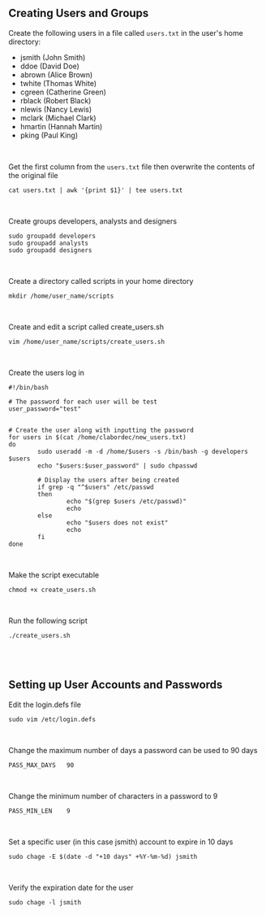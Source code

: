 ## Creating Users and Groups

Create the following users in a file called `users.txt` in the user's home directory:
- jsmith (John Smith)
- ddoe (David Doe)
- abrown (Alice Brown)
- twhite (Thomas White)
- cgreen (Catherine Green)
- rblack (Robert Black)
- nlewis (Nancy Lewis)
- mclark (Michael Clark)
- hmartin (Hannah Martin)
- pking (Paul King)

<br>

Get the first column from the `users.txt` file then overwrite the contents of the original file
```
cat users.txt | awk '{print $1}' | tee users.txt
```

<br>

Create groups developers, analysts and designers
```
sudo groupadd developers
sudo groupadd analysts
sudo groupadd designers
```

<br>

Create a directory called scripts in your home directory
```
mkdir /home/user_name/scripts
```

<br>

Create and edit a script called create_users.sh
```
vim /home/user_name/scripts/create_users.sh
```

<br>

Create the users log in
```
#!/bin/bash

# The password for each user will be test
user_password="test"


# Create the user along with inputting the password
for users in $(cat /home/clabordec/new_users.txt)
do
        sudo useradd -m -d /home/$users -s /bin/bash -g developers $users
        echo "$users:$user_password" | sudo chpasswd

        # Display the users after being created
        if grep -q "^$users" /etc/passwd
        then
                echo "$(grep $users /etc/passwd)"
                echo
        else
                echo "$users does not exist"
                echo
        fi
done
```

<br>

Make the script executable
```
chmod +x create_users.sh
```

<br>

Run the following script
```
./create_users.sh
```

<br>
<br>

## Setting up User Accounts and Passwords

Edit the login.defs file
```
sudo vim /etc/login.defs
```

<br>

Change the maximum number of days a password can be used to 90 days
```
PASS_MAX_DAYS   90
```

<br>

Change the minimum number of characters in a password to 9
```
PASS_MIN_LEN    9
```

<br>

Set a specific user (in this case jsmith) account to expire in 10 days
```
sudo chage -E $(date -d "+10 days" +%Y-%m-%d) jsmith
```

<br>

Verify the expiration date for the user
```
sudo chage -l jsmith
```
